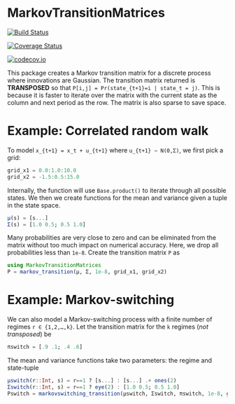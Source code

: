 # MarkovTransitionMatrices

[![Build Status](https://travis-ci.org/magerton/MarkovTransitionMatrices.jl.svg?branch=master)](https://travis-ci.org/magerton/MarkovTransitionMatrices.jl)

[![Coverage Status](https://coveralls.io/repos/magerton/MarkovTransitionMatrices.jl/badge.svg?branch=master&service=github)](https://coveralls.io/github/magerton/MarkovTransitionMatrices.jl?branch=master)

[![codecov.io](http://codecov.io/github/magerton/MarkovTransitionMatrices.jl/coverage.svg?branch=master)](http://codecov.io/github/magerton/MarkovTransitionMatrices.jl?branch=master)

This package creates a Markov transition matrix for a discrete process where innovations
are Gaussian. The transition matrix returned is **TRANSPOSED** so that
`P[i,j] = Pr(state_{t+1}=i | state_t = j)`. This is because it is faster to iterate over
the matrix with the current state as the column and next period as the row. The
matrix is also sparse to save space.

# Example: Correlated random walk

To model `x_{t+1} = x_t + u_{t+1}` where `u_{t+1} ∼ N(0,Σ)`, we first pick a grid:
```julia
grid_x1 = 0.0:1.0:10.0
grid_x2 = -1.5:0.5:15.0
```
Internally, the function will use `Base.product()` to iterate through all possible
states. We then we create functions for the mean and variance given a tuple in
the state space.
```julia
μ(s) = [s...]
Σ(s) = [1.0 0.5; 0.5 1.0]
```
Many probabilities are very close to zero and can be eliminated from the matrix
without too much impact on numerical accuracy. Here, we drop all probabilities less
than `1e-8`. Create the transition matrix `P` as
```julia
using MarkovTransitionMatrices
P = markov_transition(μ, Σ, 1e-8, grid_x1, grid_x2)
```

# Example: Markov-switching

We can also model a Markov-switching process with a finite number of regimes
`r ∈ {1,2,…,k}`. Let the transition matrix for the `k` regimes
(*not transposed*) be
```julia
πswitch = [.9 .1; .4 .6]
```
The mean and variance functions take two parameters: the regime and state-tuple
```julia
μswitch(r::Int, s) = r==1 ? [s...] : [s...] .+ ones(2)
Σswitch(r::Int, s) = r==1 ? eye(2) : [1.0 0.5; 0.5 1.0]
Pswitch = markovswitching_transition(μswitch, Σswitch, πswitch, 1e-8, grid_x1, grid_x2)
```
